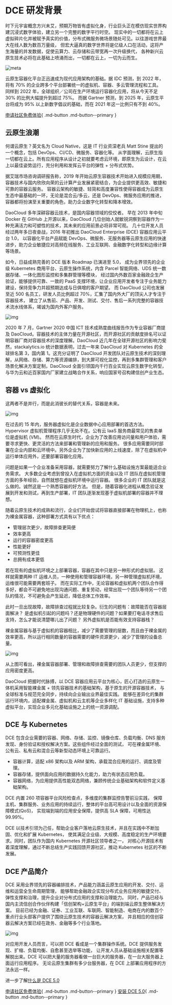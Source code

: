 # DCE 研发背景

时下元宇宙概念方兴未艾，预期万物皆有虚拟化身，行业巨头正在模仿现实世界构建沉浸式数字体验，建立另一个完整的数字平行时空。
现实中的一切都将在云上虚拟碎片化并被赋予真实的价值，分布式微服务微场景随处可见。以往游戏世界最大在线人数为数百万量级，
但宏大逼真的数字世界将是亿级人口在活动，这将产生海量的并发数据，促使云算力、云存储和云带宽再一次升级换代，
各种新兴云原生技术必将在此基础上喷涌而出，一切都在云上，一切为云而生。

![meta](images/meta.png)

云原生容器化平台正迅速成为现代应用架构的基础。据 IDC 预测，到 2022 年，将有 70% 的企业跨多个平台部署统一的虚拟机、容器、多云管理流程和工具。
同样到 2022 年，全球组织／公司在生产环境运行容器化应用，将从今天不足 30% 的比例大幅提升到超过 75%。
而据 Gartner 预测，到 2025 年，云原生平台将成为 95% 以上新数字倡议的基础，而在 2021 年这一比例只有不到 40%。

[申请社区免费体验](../dce/license0.md){ .md-button .md-button--primary }

## 云原生浪潮

何谓云原生？英文名为 Cloud Native，这是 IT 行业资深老兵 Matt Stine 提出的一个概念，包括 DevOps、CI/CD、微服务、容器化等。
从字面理解，云原生指一切都在云上。所有应用程序从设计之初就要考虑云环境，即原生为云设计，在云上以最佳姿势运行，充分利用和发挥云平台的弹性 + 分布式优势。

据艾瑞市场咨询调研报告称，2019 年开始云原生容器技术开始进入规模应用期，容器技术与国内欣欣向荣的云计算产业发展紧密结合，为企业提供更高效、敏捷和可靠的容器云服务。
容器云架构的敏捷、轻简和高度兼容性使得容器成为云原生生态中最基础的一环，无论是混合云/多云，还是 DevOps、微服务应用的推进，容器都将扮演至关重要的角色，助力企业数字化转型和降本增效。

DaoCloud 多年深耕容器云技术，是国内容器领域的佼佼者。
早在 2013 年中旬 Docker 在 GitHub 上开源以来，DaoCloud 几位创始人就敏锐洞察到容器作为一种充满活力和可塑性的技术，其未来的应用前景必将非常可观。
几十位开发人员经过两年多日夜奋战，2016 年初推出 DaoCloud Enterprise (DCE) 容器应用云平台 1.0，
以容器化平台产品赋能 DevOps、微服务、无服务器等云原生应用的快速进步，助力企业敏捷应对高频在线服务、工业互联网、金融数字化转型和边缘计算等场景。

如今，日益成熟完善的 DCE 版本 Roadmap 已演进至 5.0，
成为业界领先的企业级 Kubernetes 商用平台、云原生操作系统，内含 Parcel 智能网络、UDS 统一数据存储、一体化图形监控和多集群管理等模块，
经过国内外数百家金融政企生产验证，能够提供可靠、一致的 PaaS 支撑环境，让企业应用开发者专注于业务能力建设，保持竞争力并超预期达成与日俱增的客户期望。
而 DaoCloud 公司也发展至近 500 名员工，研发人员比例超过 70%，汇集了国内外大厂的顶尖人才专注于容器技术，
建立了从售前、产品、开发、测试、交付、售后一系列完整的容器技术流水线体系，竭诚为国内外客户服务。

![img](images/ops-rank.png)

2020 年 7 月，Gartner 2020 中国 ICT 技术成熟度曲线报告作为专业容器厂商提及 DaoCloud。容器技术的主体力量在开源社区，而开源社区的贡献度排名可以证明容器厂商对容器技术的深度理解。DaoCloud 近几年在全球开源社区的影响力斐然，stackalytics.io 统计数据表明，过去一年来 DaoCloud 对 Kubernetes 的全球排名第 3，国内第 1。这充分证明了 DaoCloud 开发团队对云原生技术的深刻理解，从网络、存储、算力等资源编排，到大屏可视化监控，再到多集群管理和客户场景化解决方案定制，DaoCloud 全面引领国内千行百业实现云原生数字化转型，与华为云和近百家国内厂家建立战略合作关系，响应国家号召构建信创产业生态。

## 容器 vs 虚拟化

这两者不是并行，而是此消彼长的替代关系，容器是未来。

![img](images/trend.png)

在过去的 15 年内，服务器虚拟化是企业数据中心应用部署的首选方法。
Hypervisor 虚拟机管理程序几乎无处不在。公有云 IaaS 服务商最常见的售卖单位是虚拟机 (VM)。
然而在云原生时代，企业为了改善应用访问量和用户体验，需要寻求更快、更灵活的方法来部署和管理新的应用和服务。
很多应用需要同时部署在企业内部和云环境中。另外企业为了加快新应用的上线速度，除了在虚拟机中运行单体应用外，还要部署容器化应用。

问题是如果一个企业准备采用容器，就需要努力了解什么基础设施方案最能适合业务需求。
大多数企业考虑到曾投入在虚拟机方面的资金以及 IT 团队在虚拟机管理方面的多年经验，自然就想在虚拟机环境中运行容器。
很多企业的 IT 团队就是这么做的。诚然这是一个熟悉容器的好方法。
但是，随着容器化进程从概念验证发展到开发和测试，再到生产部署，IT 团队逐渐发现基于虚拟机部署的容器并不理想。

随着云原生技术的成熟和流行，企业们开始尝试将容器直接部署在物理机上，也称为裸金属容器，这种部署方式具有以下优点：

- 管理层次更少，故障排查更简便
- 效率更高
- 运行的容器密度更高
- 性能更好
- 可预测性更佳
- 总拥有成本更低

若在现有的虚拟机环境之上部署容器，容器在其中只是另一种形式的虚拟层。
这样就需要两种 IT 运维人员，一种使用和管理容器环境，另一种管理虚拟机环境，运维很可能需要两套班子。
而在实际工作中，无论容器和虚拟机两个团队合作得多好，都会不可避免地出现沟通问题、重复劳动，经常出现一个团队等待另一个团队的情况，不可避免会产生延迟，降低总体工作效率。

此时一旦出现故障，故障排查过程就比较复杂。衍生的问题有：故障能否在容器层面解决？
是虚拟机引起的问题吗？还是物理硬件的问题？如果要打电话寻求售后支持，怎么才能说清楚哪儿出了问题？
另外虚拟机是否能有效支持容器栈？

裸金属容器与基于虚拟机的容器相比，减少了需要管理的层数，而且由于裸金属的效率更高，所以运行相同数量的容器需要的硬件资源更少，减少了管理的设备总量。

![img](images/compare.png)

从上图可看出，裸金属容器部署、管理和故障排查需要的团队人员更少，但支撑的应用密度更高。

DaoCloud 把握时代脉搏，以 DCE 容器应用云平台为核心，匠心打造的云原生一体机采用智能裸金属 + 领先容器技术的基础架构，基于原生的开源容器技术，
与全球标准与规范完全同步，持续向企业输出业界最佳实践。
能够在差异化的集群运行环境内，适配裸金属、虚拟机和云主机等企业多样化 IT 基础设施，支持多种虚拟平台，实现企业多元化基础设施之上的统一资源调配。

## DCE 与 Kubernetes

DCE 包含企业需要的容器、网络、存储、监控、镜像仓库、负载均衡、DNS 服务发现、身份验证和授权解决方案。这些组件经过全面的测试，
可在裸金属环境、公有云、私有云和混合云等新型动态环境上可靠运行。

- 容器计算，适配 x86 架构以及 ARM 架构，承载混合应用的运行、调度及管理。
- 容器存储，提供面向应用的数据持久化能力，助力有状态应用负载。
- 容器网络，为应用提供高性能双态网络，兼顾传统企业基础架构和软件定义基础架构。

DCE 内置 260 项容器平台风险检查点，多维度的集群监控告警前沿实践，
保障主机、集群服务、业务应用的持续运行，整体的平台高可用设计以及全面的资源保障模式(QoS)，
实现端到端的应用安全保障，提供高 SLA 保障，可用性达 99.99%。

DCE 以技术引领为己任，帮助企业客户落地云原生技术，并且在实践中不断加固、优化和扩展 Kubernetes，
使其满足企业级、大规模、高度稳定的生产环境要求。同时，团队作为国内 Kubernetes 开源社区领导者之一，
对核心开源技术有着深度理解，通过不断总结生产实践回馈开源社区，推动 Kubernetes 社区的不断发展。

## DCE 产品简介

DCE 采用业界领先的容器编排技术，产品能力涵盖云原生应用的开发、交付、运维和运营全生命周期管理，
能够帮助金融政企实现分布式业务应用的敏捷交付、弹性支撑和治理，提升企业对分布式应用的支撑和治理能力。
同时，产品已经与国内主流信创合作伙伴构建「信创架构+云原生平台」的端到端云原生整体解决方案。
目前已经为金融、证券、工业互联、车联网、智能制造、电商在内的数百个重点行业头部客户提供了围绕云原生技术的容器云解决方案，
并且相应的信创容器云解决方案已经在政务、金融等多个行业落地。

![img](images/position.png)

对应用开发人员而言，可以把 DCE 看成是一个集群操作系统。DCE 提供服务发现、扩缩、负载均衡、自愈甚至选举等功能，
让开发人员从基础设施相关配置等解脱出来。DCE 可以把大量的服务器看做一台巨大的服务器，在一台大服务器上面运行应用程序。
无论云原生集群有多少台服务器，在 DCE 上部署应用程序的方法永远一样。

进一步了解[什么是 DCE 5.0](../dce/what-is-dce.md)

[申请社区免费体验](../dce/license0.md){ .md-button .md-button--primary }
[安装 DCE 5.0](../install/install-dce-community.md){ .md-button .md-button--primary }